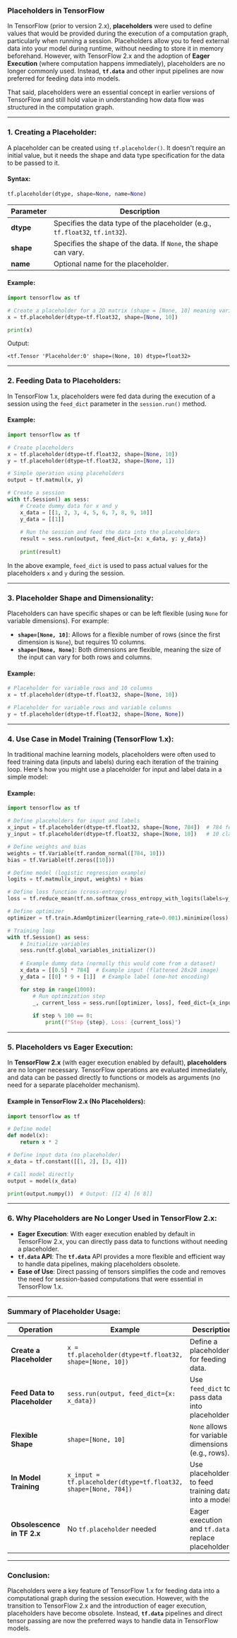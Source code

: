### **Placeholders in TensorFlow**

In TensorFlow (prior to version 2.x), **placeholders** were used to define values that would be provided during the execution of a computation graph, particularly when running a session. Placeholders allow you to feed external data into your model during runtime, without needing to store it in memory beforehand. However, with TensorFlow 2.x and the adoption of **Eager Execution** (where computation happens immediately), placeholders are no longer commonly used. Instead, **`tf.data`** and other input pipelines are now preferred for feeding data into models.

That said, placeholders were an essential concept in earlier versions of TensorFlow and still hold value in understanding how data flow was structured in the computation graph.

---

### **1. Creating a Placeholder:**

A placeholder can be created using `tf.placeholder()`. It doesn't require an initial value, but it needs the shape and data type specification for the data to be passed to it.

#### Syntax:
```python
tf.placeholder(dtype, shape=None, name=None)
```

| Parameter       | Description                                                                 |
|-----------------|-----------------------------------------------------------------------------|
| **dtype**       | Specifies the data type of the placeholder (e.g., `tf.float32`, `tf.int32`). |
| **shape**       | Specifies the shape of the data. If `None`, the shape can vary.             |
| **name**        | Optional name for the placeholder.                                           |

#### Example:
```python
import tensorflow as tf

# Create a placeholder for a 2D matrix (shape = [None, 10] meaning variable rows, 10 columns)
x = tf.placeholder(dtype=tf.float32, shape=[None, 10])

print(x)
```

Output:
```
<tf.Tensor 'Placeholder:0' shape=(None, 10) dtype=float32>
```

---

### **2. Feeding Data to Placeholders:**

In TensorFlow 1.x, placeholders were fed data during the execution of a session using the `feed_dict` parameter in the `session.run()` method.

#### Example:
```python
import tensorflow as tf

# Create placeholders
x = tf.placeholder(dtype=tf.float32, shape=[None, 10])
y = tf.placeholder(dtype=tf.float32, shape=[None, 1])

# Simple operation using placeholders
output = tf.matmul(x, y)

# Create a session
with tf.Session() as sess:
    # Create dummy data for x and y
    x_data = [[1, 2, 3, 4, 5, 6, 7, 8, 9, 10]]
    y_data = [[1]]
    
    # Run the session and feed the data into the placeholders
    result = sess.run(output, feed_dict={x: x_data, y: y_data})
    
    print(result)
```

In the above example, `feed_dict` is used to pass actual values for the placeholders `x` and `y` during the session.

---

### **3. Placeholder Shape and Dimensionality:**

Placeholders can have specific shapes or can be left flexible (using `None` for variable dimensions). For example:

- **`shape=[None, 10]`**: Allows for a flexible number of rows (since the first dimension is `None`), but requires 10 columns.
- **`shape=[None, None]`**: Both dimensions are flexible, meaning the size of the input can vary for both rows and columns.

#### Example:
```python
# Placeholder for variable rows and 10 columns
x = tf.placeholder(dtype=tf.float32, shape=[None, 10])

# Placeholder for variable rows and variable columns
y = tf.placeholder(dtype=tf.float32, shape=[None, None])
```

---

### **4. Use Case in Model Training (TensorFlow 1.x):**

In traditional machine learning models, placeholders were often used to feed training data (inputs and labels) during each iteration of the training loop. Here's how you might use a placeholder for input and label data in a simple model:

#### Example:
```python
import tensorflow as tf

# Define placeholders for input and labels
x_input = tf.placeholder(dtype=tf.float32, shape=[None, 784])  # 784 features (e.g., 28x28 image)
y_input = tf.placeholder(dtype=tf.float32, shape=[None, 10])   # 10 classes (e.g., 10 digits in MNIST)

# Define weights and bias
weights = tf.Variable(tf.random_normal([784, 10]))
bias = tf.Variable(tf.zeros([10]))

# Define model (logistic regression example)
logits = tf.matmul(x_input, weights) + bias

# Define loss function (cross-entropy)
loss = tf.reduce_mean(tf.nn.softmax_cross_entropy_with_logits(labels=y_input, logits=logits))

# Define optimizer
optimizer = tf.train.AdamOptimizer(learning_rate=0.001).minimize(loss)

# Training loop
with tf.Session() as sess:
    # Initialize variables
    sess.run(tf.global_variables_initializer())
    
    # Example dummy data (normally this would come from a dataset)
    x_data = [[0.5] * 784]  # Example input (flattened 28x28 image)
    y_data = [[0] * 9 + [1]]  # Example label (one-hot encoding)

    for step in range(1000):
        # Run optimization step
        _, current_loss = sess.run([optimizer, loss], feed_dict={x_input: x_data, y_input: y_data})
        
        if step % 100 == 0:
            print(f"Step {step}, Loss: {current_loss}")
```

---

### **5. Placeholders vs Eager Execution:**

In **TensorFlow 2.x** (with eager execution enabled by default), **placeholders** are no longer necessary. TensorFlow operations are evaluated immediately, and data can be passed directly to functions or models as arguments (no need for a separate placeholder mechanism).

#### Example in TensorFlow 2.x (No Placeholders):
```python
import tensorflow as tf

# Define model
def model(x):
    return x * 2

# Define input data (no placeholder)
x_data = tf.constant([[1, 2], [3, 4]])

# Call model directly
output = model(x_data)

print(output.numpy())  # Output: [[2 4] [6 8]]
```

---

### **6. Why Placeholders are No Longer Used in TensorFlow 2.x:**

- **Eager Execution**: With eager execution enabled by default in TensorFlow 2.x, you can directly pass data to functions without needing a placeholder.
- **`tf.data` API**: The **`tf.data`** API provides a more flexible and efficient way to handle data pipelines, making placeholders obsolete.
- **Ease of Use**: Direct passing of tensors simplifies the code and removes the need for session-based computations that were essential in TensorFlow 1.x.

---

### **Summary of Placeholder Usage:**

| Operation                    | Example                                      | Description                                          |
|------------------------------|----------------------------------------------|------------------------------------------------------|
| **Create a Placeholder**      | `x = tf.placeholder(dtype=tf.float32, shape=[None, 10])` | Define a placeholder for feeding data.               |
| **Feed Data to Placeholder**  | `sess.run(output, feed_dict={x: x_data})`    | Use `feed_dict` to pass data into placeholders.      |
| **Flexible Shape**            | `shape=[None, 10]`                           | `None` allows for variable dimensions (e.g., rows).  |
| **In Model Training**         | `x_input = tf.placeholder(dtype=tf.float32, shape=[None, 784])` | Use placeholders to feed training data into a model. |
| **Obsolescence in TF 2.x**    | No `tf.placeholder` needed                    | Eager execution and `tf.data` replace placeholders.  |

---

### **Conclusion:**

Placeholders were a key feature of TensorFlow 1.x for feeding data into a computational graph during the session execution. However, with the transition to TensorFlow 2.x and the introduction of eager execution, placeholders have become obsolete. Instead, **`tf.data`** pipelines and direct tensor passing are now the preferred ways to handle data in TensorFlow models.